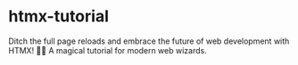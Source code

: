# htmx-tutorial
Ditch the full page reloads and embrace the future of web development with HTMX! 🧙‍♂️ A magical tutorial for modern web wizards.
